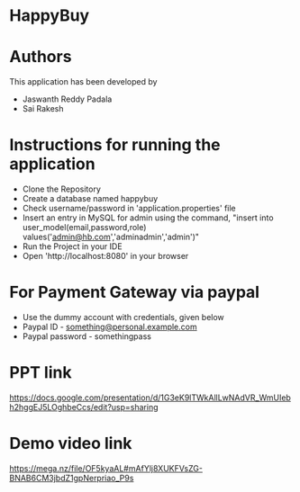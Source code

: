 ﻿# HappyBuy
# Authors
This application has been developed by 
  - Jaswanth Reddy Padala
  - Sai Rakesh

# Instructions for running the application
  - Clone the Repository
  - Create a database named happybuy
  - Check username/password in 'application.properties' file
  - Insert an entry in MySQL for admin using the command, "insert into user_model(email,password,role) values('admin@hb.com','adminadmin','admin')"
  - Run the Project in your IDE
  - Open 'http://localhost:8080' in your browser

# For Payment Gateway via paypal
  - Use the dummy account with credentials, given below
  - Paypal ID - something@personal.example.com
  - Paypal password - somethingpass

# PPT link
https://docs.google.com/presentation/d/1G3eK9lTWkAllLwNAdVR_WmUIebh2hggEJ5LOghbeCcs/edit?usp=sharing

# Demo video link
https://mega.nz/file/OF5kyaAL#mAfYlj8XUKFVsZG-BNAB6CM3jbdZ1gpNerpriao_P9s
